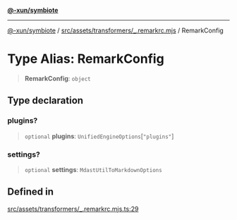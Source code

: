 [**@-xun/symbiote**](../../../../../README.md)

***

[@-xun/symbiote](../../../../../README.md) / [src/assets/transformers/\_.remarkrc.mjs](../README.md) / RemarkConfig

# Type Alias: RemarkConfig

> **RemarkConfig**: `object`

## Type declaration

### plugins?

> `optional` **plugins**: `UnifiedEngineOptions`\[`"plugins"`\]

### settings?

> `optional` **settings**: `MdastUtilToMarkdownOptions`

## Defined in

[src/assets/transformers/\_.remarkrc.mjs.ts:29](https://github.com/Xunnamius/symbiote/blob/26e756362a16f050e03cef2c4c582d94e29614cd/src/assets/transformers/_.remarkrc.mjs.ts#L29)
